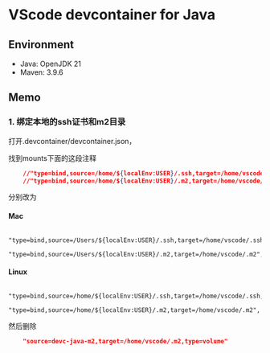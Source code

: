 # VScode devcontainer for Java

## Environment
- Java: OpenJDK 21
- Maven: 3.9.6

## Memo
### 1. 绑定本地的ssh证书和m2目录
打开.devcontainer/devcontainer.json，


找到mounts下面的这段注释

```json
    //"type=bind,source=/home/${localEnv:USER}/.ssh,target=/home/vscode/.ssh,readonly",
    //"type=bind,source=/home/${localEnv:USER}/.m2,target=/home/vscode/.m2",
```

分别改为
#### Mac
```
    "type=bind,source=/Users/${localEnv:USER}/.ssh,target=/home/vscode/.ssh,readonly",
    "type=bind,source=/Users/${localEnv:USER}/.m2,target=/home/vscode/.m2",
```

#### Linux
```
    "type=bind,source=/home/${localEnv:USER}/.ssh,target=/home/vscode/.ssh,readonly",
    "type=bind,source=/home/${localEnv:USER}/.m2,target=/home/vscode/.m2",
```

然后删除

```json
    "source=devc-java-m2,target=/home/vscode/.m2,type=volume"
```